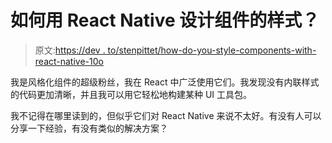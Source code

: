 # 如何用 React Native 设计组件的样式？

> 原文:[https://dev . to/stenpittet/how-do-you-style-components-with-react-native-10o](https://dev.to/stenpittet/how-do-you-style-components-with-react-native-10o)

我是风格化组件的超级粉丝，我在 React 中广泛使用它们。我发现没有内联样式的代码更加清晰，并且我可以用它轻松地构建某种 UI 工具包。

我不记得在哪里读到的，但似乎它们对 React Native 来说不太好。有没有人可以分享一下经验，有没有类似的解决方案？